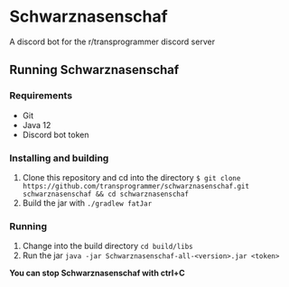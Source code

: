 # Schwarznasenschaf	

A discord bot for the r/transprogrammer discord server	

## Running Schwarznasenschaf	

### Requirements	

* Git	
* Java 12
* Discord bot token	

 ### Installing	and building

1) Clone this repository and cd into the directory `$ git clone https://github.com/transprogrammer/schwarznasenschaf.git schwarznasenschaf && cd schwarznasenschaf`	
1) Build the jar with `./gradlew fatJar`

### Running
1) Change into the build directory `cd build/libs`
1) Run the jar `java -jar Schwarznasenschaf-all-<version>.jar <token>`

 **You can stop Schwarznasenschaf with ctrl+C**
 
 